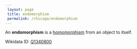 ```yaml
---
 layout: page
 title: endomorphism
 permalink: /chicago/endomorphism
---
```

An **endomorphism** is a [homomorphism](https://mathgloss.github.io/MathGloss/chicago/homomorphism) from an object to itself.

Wikidata ID: [Q1340800](https://www.wikidata.org/wiki/Q1340800)